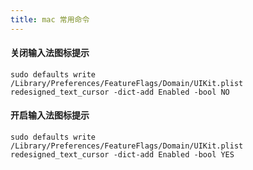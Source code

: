 ```yaml
---
title: mac 常用命令
---
```


#### 关闭输入法图标提示
```
sudo defaults write /Library/Preferences/FeatureFlags/Domain/UIKit.plist redesigned_text_cursor -dict-add Enabled -bool NO

```

#### 开启输入法图标提示
```
sudo defaults write /Library/Preferences/FeatureFlags/Domain/UIKit.plist redesigned_text_cursor -dict-add Enabled -bool YES

```
